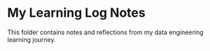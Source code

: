 # My Learning Log Notes

This folder contains notes and reflections from my data engineering learning journey.
